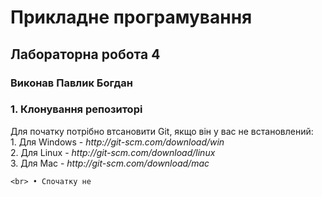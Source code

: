 <h1> Прикладне програмування </h1>

<h2> Лабораторна робота 4 </h2>
<h3>Виконав Павлик Богдан</h3>

<h3>1. Клонування репозиторі </h3>
    Для початку потрібно втсановити Git, якщо він у вас не встановлений:
    <br> 1. Для Windows - <i>http://git-scm.com/download/win</i>
    <br> 2. Для Linux - <i>http://git-scm.com/download/linux</i>
    <br> 3. Для Mac - <i>http://git-scm.com/download/mac</i>
    
    <br> • Спочатку не
